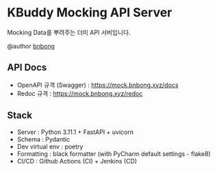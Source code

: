 # KBuddy Mocking API Server

Mocking Data를 뿌려주는 더미 API 서버입니다.

@author [bnbong](bbbong9@gmail.com)

## API Docs

- OpenAPI 규격 (Swagger) : https://mock.bnbong.xyz/docs
- Redoc 규격 : https://mock.bnbong.xyz/redoc

## Stack

- Server : Python 3.11.1 + FastAPI + uvicorn
- Schema : Pydantic
- Dev virtual env : poetry
- Formatting : black formatter (with PyCharm default settings - flake8)
- CI/CD : Github Actions (CI) + Jenkins (CD)
